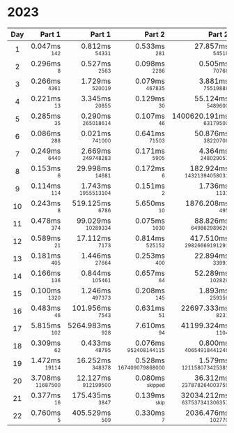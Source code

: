 # 2023

Day | Part 1 | Part 1 | Part 2 | Part 2
:---:|---:|---:|---:|---:
1 | 0.047ms <br/><sub><sup>142</sup></sub> | 0.812ms <br/><sub><sup>54331</sup></sub> | 0.533ms <br/><sub><sup>281</sup></sub> | 27.857ms <br/><sub><sup>54518</sup></sub> 
2 | 0.296ms <br/><sub><sup>8</sup></sub> | 0.527ms <br/><sub><sup>2563</sup></sub> | 0.098ms <br/><sub><sup>2286</sup></sub> | 0.505ms <br/><sub><sup>70768</sup></sub> 
3 | 0.266ms <br/><sub><sup>4361</sup></sub> | 1.729ms <br/><sub><sup>520019</sup></sub> | 0.079ms <br/><sub><sup>467835</sup></sub> | 3.881ms <br/><sub><sup>75519888</sup></sub> 
4 | 0.221ms <br/><sub><sup>13</sup></sub> | 3.345ms <br/><sub><sup>20855</sup></sub> | 0.129ms <br/><sub><sup>30</sup></sub> | 55.124ms <br/><sub><sup>5489600</sup></sub> 
5 | 0.285ms <br/><sub><sup>35</sup></sub> | 0.290ms <br/><sub><sup>265018614</sup></sub> | 0.107ms <br/><sub><sup>46</sup></sub> | 1400620.191ms <br/><sub><sup>63179500</sup></sub> 
6 | 0.086ms <br/><sub><sup>288</sup></sub> | 0.021ms <br/><sub><sup>741000</sup></sub> | 0.641ms <br/><sub><sup>71503</sup></sub> | 50.876ms <br/><sub><sup>38220708</sup></sub> 
7 | 0.249ms <br/><sub><sup>6440</sup></sub> | 2.669ms <br/><sub><sup>249748283</sup></sub> | 0.171ms <br/><sub><sup>5905</sup></sub> | 4.364ms <br/><sub><sup>248029057</sup></sub> 
8 | 0.153ms <br/><sub><sup>6</sup></sub> | 29.998ms <br/><sub><sup>14681</sup></sub> | 0.172ms <br/><sub><sup>6</sup></sub> | 182.924ms <br/><sub><sup>14321394058031</sup></sub> 
9 | 0.114ms <br/><sub><sup>114</sup></sub> | 1.743ms <br/><sub><sup>1955513104</sup></sub> | 0.151ms <br/><sub><sup>2</sup></sub> | 1.736ms <br/><sub><sup>1131</sup></sub> 
10 | 0.243ms <br/><sub><sup>8</sup></sub> | 519.125ms <br/><sub><sup>6786</sup></sub> | 5.650ms <br/><sub><sup>10</sup></sub> | 1876.208ms <br/><sub><sup>495</sup></sub> 
11 | 0.478ms <br/><sub><sup>374</sup></sub> | 99.029ms <br/><sub><sup>10289334</sup></sub> | 0.075ms <br/><sub><sup>1030</sup></sub> | 88.826ms <br/><sub><sup>649862989626</sup></sub> 
12 | 0.589ms <br/><sub><sup>21</sup></sub> | 17.112ms <br/><sub><sup>7173</sup></sub> | 0.814ms <br/><sub><sup>525152</sup></sub> | 417.510ms <br/><sub><sup>29826669191291</sup></sub> 
13 | 0.181ms <br/><sub><sup>405</sup></sub> | 1.446ms <br/><sub><sup>27664</sup></sub> | 0.253ms <br/><sub><sup>400</sup></sub> | 22.894ms <br/><sub><sup>33991</sup></sub> 
14 | 0.166ms <br/><sub><sup>136</sup></sub> | 0.844ms <br/><sub><sup>105461</sup></sub> | 0.657ms <br/><sub><sup>64</sup></sub> | 52.289ms <br/><sub><sup>102829</sup></sub> 
15 | 0.100ms <br/><sub><sup>1320</sup></sub> | 1.246ms <br/><sub><sup>497373</sup></sub> | 0.208ms <br/><sub><sup>145</sup></sub> | 1.893ms <br/><sub><sup>259356</sup></sub> 
16 | 0.483ms <br/><sub><sup>46</sup></sub> | 101.956ms <br/><sub><sup>7543</sup></sub> | 0.631ms <br/><sub><sup>51</sup></sub> | 22697.333ms <br/><sub><sup>8231</sup></sub> 
17 | 5.815ms <br/><sub><sup>102</sup></sub> | 5264.983ms <br/><sub><sup>928</sup></sub> | 7.610ms <br/><sub><sup>94</sup></sub> | 41199.324ms <br/><sub><sup>1104</sup></sub> 
18 | 0.309ms <br/><sub><sup>62</sup></sub> | 0.433ms <br/><sub><sup>48795</sup></sub> | 0.076ms <br/><sub><sup>952408144115</sup></sub> | 0.800ms <br/><sub><sup>40654918441248</sup></sub> 
19 | 1.472ms <br/><sub><sup>19114</sup></sub> | 16.252ms <br/><sub><sup>348378</sup></sub> | 0.528ms <br/><sub><sup>167409079868000</sup></sub> | 1.579ms <br/><sub><sup>121158073425385</sup></sub> 
20 | 3.708ms <br/><sub><sup>11687500</sup></sub> | 12.127ms <br/><sub><sup>912199500</sup></sub> | 0.080ms <br/><sub><sup>skipped</sup></sub> | 36.312ms <br/><sub><sup>237878264003759</sup></sub> 
21 | 0.377ms <br/><sub><sup>16</sup></sub> | 175.435ms <br/><sub><sup>3847</sup></sub> | 0.139ms <br/><sub><sup>skip</sup></sub> | 32034.212ms <br/><sub><sup>637537341306357</sup></sub> 
22 | 0.760ms <br/><sub><sup>5</sup></sub> | 405.529ms <br/><sub><sup>509</sup></sub> | 0.330ms <br/><sub><sup>7</sup></sub> | 2036.476ms <br/><sub><sup>102770</sup></sub> 
